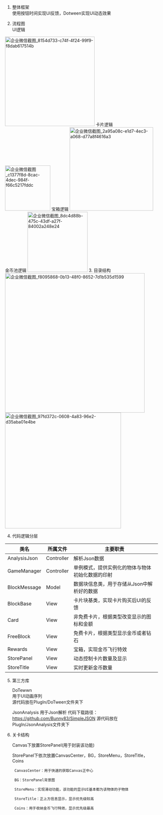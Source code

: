 1. 整体框架 <br>
  使用按钮时间实现UI反馈，Dotween实现UI动态效果
  
2. 流程图<br>
  UI逻辑
  <img width="295" alt="企业微信截图_8154d733-c74f-4f24-99f9-f8dab617514b" src="https://user-images.githubusercontent.com/93114635/141037605-dbe36453-4aa9-4c99-b493-9a523626033d.png">
  卡片逻辑
  <img width="149" alt="企业微信截图_c1377f8d-8cac-4dec-984f-f66c5217fddc" src="https://user-images.githubusercontent.com/93114635/141038192-df4dd484-8522-4131-b36f-d4d1bb190714.png">
  宝箱逻辑
<img width="275" alt="企业微信截图_2a95a08c-e1d7-4ec3-a068-d77a8f4616a3" src="https://user-images.githubusercontent.com/93114635/141039386-a892a395-03a5-4189-8db6-14efc5b2f745.png">
  金币池逻辑
<img width="198" alt="企业微信截图_8dc4d88b-475c-43df-a27f-84002a248e24" src="https://user-images.githubusercontent.com/93114635/141039750-00bcddf3-defb-4eec-ab34-05856b8de342.png">
3. 目录结构
<img width="460" alt="企业微信截图_f8095868-0b13-48f0-8652-7d1b535d1599" src="https://user-images.githubusercontent.com/93114635/140706974-0aa0791f-11bf-40f6-a498-69841e86fc96.png">
<img width="382" alt="企业微信截图_97fd372c-0608-4a83-96e2-d35aba01e4be" src="https://user-images.githubusercontent.com/93114635/140706994-abe83cea-772c-4fdb-a096-42163d22efb6.png">



4. 代码逻辑分层

| 类名 | 所属文件 | 主要职责 |
|-----|---------|--------|
| AnalysisJson | Controller | 解析Json数据 |
|GameManager | Controller | 单例模式，提供实例化的物体与物体初始化数据的印射 |
| BlockMessage | Model | 数据块信息类，用于存储从Json中解析好的数据 |
| BlockBase | View | 卡片块基类，实现卡片购买后UI的反馈 |
| Card | View | 非免费卡片，根据类型改变显示的图标和金额 |
| FreeBlock | View | 免费卡片，根据类型显示金币或者钻石 |
| Rewards | View | 宝箱，实现金币飞行特效 |
| StorePanel | View | 动态控制卡片数量及显示 |
| StoreTitle | View | 实时更新金币数量 |

5. 第三方库<br>

    DoTewwn<br>
    用于UI动画序列<br>
    源代码放在PlugIn/DoTween文件夹下<br>
    
    JsonAnalysis
    用于Json解析
    代码下载路径： https://github.com/Bunny83/SimpleJSON
    源代码放在PlugIn/JsonAnalysis文件夹下
    
6. 关卡结构<br>

    Canvas下放置StorePanel(用于封装该功能)
    
    StorePanel下依次放置CanvasCenter，BG，StoreMenu，StoreTitle，Coins
        
        CanvasCenter：用于快速的获取Canvas正中心
        
        BG：StorePanel背景图
        
        StoreMenu：实现滑动功能，该功能的显示UI基本都为该物体的子物体
        
        StoreTitle：正上方信息显示，显示优先级较高
        
        Coins：用于收纳金币飞行特效，显示优先级最高
